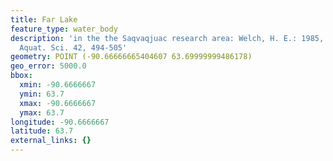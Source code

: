 ```yaml
---
title: Far Lake
feature_type: water_body
description: 'in the the Saqvaqjuac research area: Welch, H. E.: 1985, Can. J. Fish.
  Aquat. Sci. 42, 494-505'
geometry: POINT (-90.66666665404607 63.69999999486178)
geo_error: 5000.0
bbox:
  xmin: -90.6666667
  ymin: 63.7
  xmax: -90.6666667
  ymax: 63.7
longitude: -90.6666667
latitude: 63.7
external_links: {}
---
```

